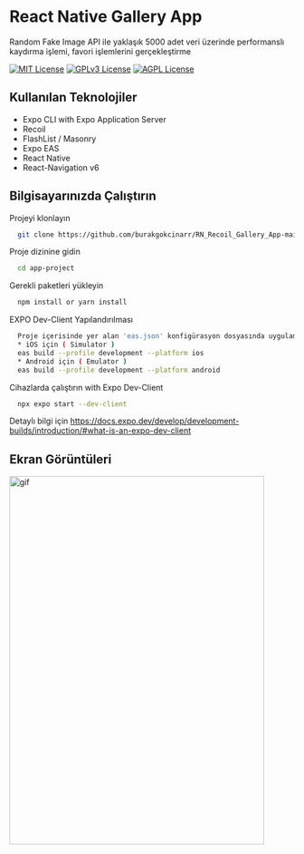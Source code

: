 # React Native Gallery App

Random Fake Image API ile yaklaşık 5000 adet veri üzerinde performanslı kaydırma işlemi, favori işlemlerini gerçekleştirme

[![MIT License](https://img.shields.io/badge/License-MIT-green.svg)](https://choosealicense.com/licenses/mit/)
[![GPLv3 License](https://img.shields.io/badge/License-GPL%20v3-yellow.svg)](https://opensource.org/licenses/)
[![AGPL License](https://img.shields.io/badge/license-AGPL-blue.svg)](http://www.gnu.org/licenses/agpl-3.0)

  
## Kullanılan Teknolojiler

* Expo CLI with Expo Application Server
* Recoil
* FlashList / Masonry
* Expo EAS
* React Native 
* React-Navigation v6

## Bilgisayarınızda Çalıştırın

Projeyi klonlayın

```bash
  git clone https://github.com/burakgokcinarr/RN_Recoil_Gallery_App-main.git
```

Proje dizinine gidin

```bash
  cd app-project
```

Gerekli paketleri yükleyin

```bash
  npm install or yarn install
```

EXPO Dev-Client Yapılandırılması
```bash
  Proje içerisinde yer alan 'eas.json' konfigürasyon dosyasında uygulamanın ios/android export ve dev-client olarak başlatma ayarları yapılmıştır. Bu ayarlara göre aşağıdaki kodu terminalde proje içerisinde çalıştırın.
  * iOS için ( Simulator )
  eas build --profile development --platform ios
  * Android için ( Emulator )
  eas build --profile development --platform android
```

Cihazlarda çalıştırın with Expo Dev-Client

```bash
  npx expo start --dev-client
```

Detaylı bilgi için https://docs.expo.dev/develop/development-builds/introduction/#what-is-an-expo-dev-client 
  
## Ekran Görüntüleri
<img src="https://github.com/burakgokcinarr/RN_Recoil_Gallery_App-main/blob/main/rnapp.gif" alt="gif" width="450" height="650">
